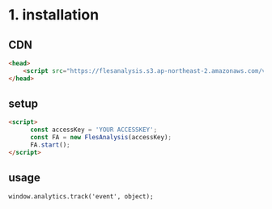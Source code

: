 # 1. installation

## CDN

```html
<head>
    <script src="https://flesanalysis.s3.ap-northeast-2.amazonaws.com/v0.2.3/bundle.js"></script>
</head>
```

## setup

```html
<script>
      const accessKey = 'YOUR ACCESSKEY';
      const FA = new FlesAnalysis(accessKey);
      FA.start();
</script>
```

## usage

```
window.analytics.track('event', object);
```